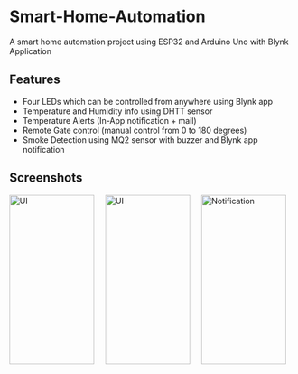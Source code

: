 
# Smart-Home-Automation

A smart home automation project using ESP32 and Arduino Uno with Blynk Application


## Features

- Four LEDs which can be controlled from anywhere using Blynk app
- Temperature and Humidity info using DHTT sensor
- Temperature Alerts (In-App notification + mail)
- Remote Gate control (manual control from 0 to 180 degrees)
- Smoke Detection using MQ2 sensor with buzzer and Blynk app notification

## Screenshots

<div style="display:flex; gap:20px;">
<img src="https://user-images.githubusercontent.com/94037471/233684575-33737af8-45e8-4c88-b6ac-575ac490b03b.jpeg" width="150" height="300" alt="UI" />
<img src="https://user-images.githubusercontent.com/94037471/233684585-3b685ae7-8dd7-4e12-ac59-9ca46e2cdb77.jpeg" width="150" height="300" alt="UI" />
<img src="https://user-images.githubusercontent.com/94037471/233684599-ad32f43c-c07d-42ba-ab7f-d096044f6749.jpeg" width="150" height="300" alt="Notification" />
</div>
<!-- ![WhatsApp Image 2023-04-21 at 9 38 42 PM](https://user-images.githubusercontent.com/94037471/233684575-33737af8-45e8-4c88-b6ac-575ac490b03b.jpeg)
![WhatsApp Image 2023-04-21 at 9 38 41 PM](https://user-images.githubusercontent.com/94037471/233684585-3b685ae7-8dd7-4e12-ac59-9ca46e2cdb77.jpeg)
![WhatsApp Image 2023-04-20 at 2 14 03 AM](https://user-images.githubusercontent.com/94037471/233684599-ad32f43c-c07d-42ba-ab7f-d096044f6749.jpeg) -->
